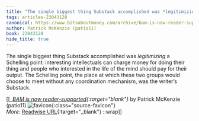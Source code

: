 ```yaml
---
title: "The single biggest thing Substack accomplished was *legitimizing* a Schelling ..."
tags: articles-23043128
canonical: https://www.bitsaboutmoney.com/archive/bam-is-now-reader-supported/
author: Patrick McKenzie (patio11)
book: 23043128
hide_title: true
---
```


The single biggest thing Substack accomplished was *legitimizing* a Schelling point: interesting intellectuals can charge money for doing their thing and people who interested in the life of the mind should pay for their output. The Schelling point, the place at which these two groups would choose to meet without any coordination mechanism, was the writer’s Substack.


[[<cite>_[BAM is now reader-supported](https://www.bitsaboutmoney.com/archive/bam-is-now-reader-supported/){:target="_blank"}_</cite> by Patrick McKenzie (patio11) ![favicon](https://s2.googleusercontent.com/s2/favicons?domain=www.bitsaboutmoney.com){:class="source-favicon"}<br>
_More_: [Readwise URL](https://readwise.io/open/452277281){:target="_blank"}
::wrap]]